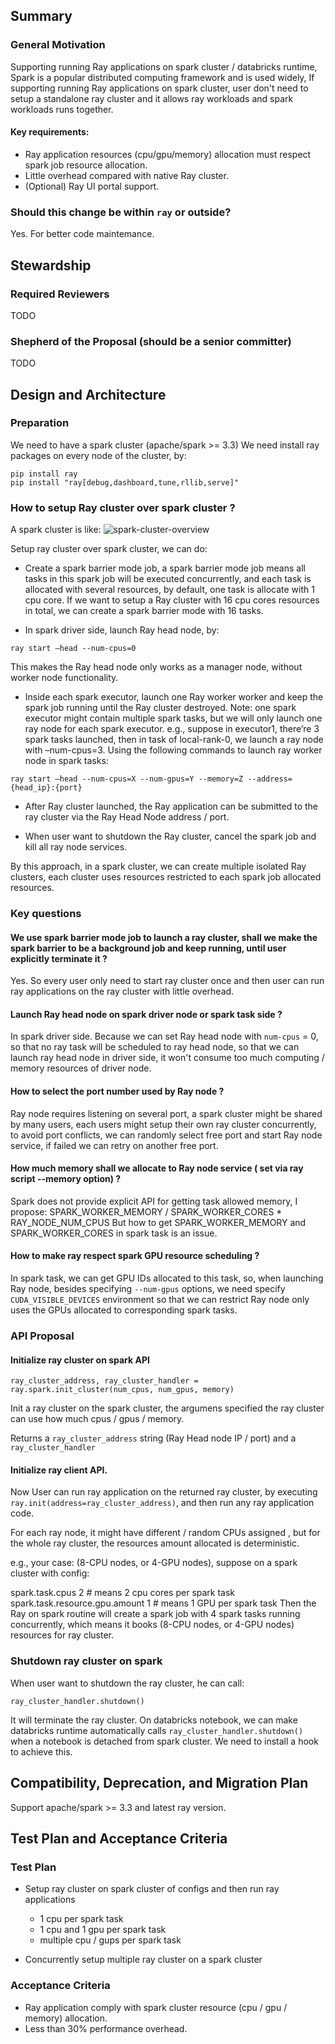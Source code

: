 ## Summary
### General Motivation

Supporting running Ray applications on spark cluster / databricks runtime,
Spark is a popular distributed computing framework and is used widely,
If supporting running Ray applications on spark cluster, user don't need to
setup a standalone ray cluster and it allows ray workloads and spark workloads
runs together.

#### Key requirements:
- Ray application resources (cpu/gpu/memory) allocation must respect spark job resource allocation.
- Little overhead compared with native Ray cluster.
- (Optional) Ray UI portal support.

### Should this change be within `ray` or outside?

Yes. For better code maintemance.

## Stewardship
### Required Reviewers

TODO

### Shepherd of the Proposal (should be a senior committer)

TODO

## Design and Architecture

### Preparation

We need to have a spark cluster (apache/spark >= 3.3)
We need install ray packages on every node of the cluster, by:
```
pip install ray
pip install "ray[debug,dashboard,tune,rllib,serve]"
```

### How to setup Ray cluster over spark cluster ?

A spark cluster is like:
![spark-cluster-overview](https://spark.apache.org/docs/latest/img/cluster-overview.png)

Setup ray cluster over spark cluster, we can do:
- Create a spark barrier mode job,  a spark barrier mode job means all tasks in this spark job 
will be executed concurrently, and each task is allocated with several resources, by default,
one task is allocate with 1 cpu core. If we want to setup a Ray cluster with  16 cpu cores resources
in total, we can create a spark barrier mode with 16 tasks.
 
- In spark driver side, launch Ray head node, by:
```
ray start —head --num-cpus=0
```
This makes the Ray head node only works as a manager node, without worker node functionality.

- Inside each spark executor, launch one Ray worker worker and keep the spark job running until
the Ray cluster destroyed. Note: one spark executor might contain multiple spark tasks,
but we will only launch one ray node for each spark executor.
e.g., suppose in executor1, there’re 3 spark tasks launched, then in task of local-rank-0,
we launch a ray node with –num-cpus=3. Using the following commands to launch ray worker node in spark tasks:
```
ray start —head --num-cpus=X --num-gpus=Y --memory=Z --address={head_ip}:{port}
```

- After Ray cluster launched, the Ray application can be submitted to the ray cluster via
the Ray Head Node address / port.
 
- When user want to shutdown the Ray cluster, cancel the spark job and kill all ray node services. 

By this approach, in a spark cluster, we can create multiple isolated Ray clusters, each cluster
uses resources restricted to each spark job allocated resources.


### Key questions

#### We use spark barrier mode job to launch a ray cluster, shall we make the spark barrier to be a background job and keep running, until user explicitly terminate it ?

Yes. So every user only need to start ray cluster once and then user can run ray applications
on the ray cluster with little overhead.


#### Launch Ray head node on spark driver node or spark task side ?
In spark driver side.
Because we can set Ray head node with `num-cpus` = 0, so that no ray task will be scheduled
to ray head node, so that we can launch ray head node in driver side, it won't consume
too much computing / memory resources of driver node.


#### How to select the port number used by Ray node ?
Ray node requires listening on several port, a spark cluster might be shared by many users,
each users might setup their own ray cluster concurrently, to avoid port conflicts,
we can randomly select free port and start Ray node service,
if failed we can retry on another free port.


#### How much memory shall we allocate to Ray node service ( set via ray script --memory option) ?
Spark does not provide explicit API for getting task allowed memory,
I propose:
SPARK_WORKER_MEMORY / SPARK_WORKER_CORES * RAY_NODE_NUM_CPUS
But how to get SPARK_WORKER_MEMORY and SPARK_WORKER_CORES in spark task is an issue.


#### How to make ray respect spark GPU resource scheduling ?
In spark task, we can get GPU IDs allocated to this task, so, when launching
Ray node, besides specifying `--num-gpus` options, we need specify `CUDA_VISIBLE_DEVICES`
environment so that we can restrict Ray node only uses the GPUs allocated to corresponding spark tasks.


### API Proposal

#### Initialize ray cluster on spark API

```
ray_cluster_address, ray_cluster_handler = ray.spark.init_cluster(num_cpus, num_gpus, memory)
```

Init a ray cluster on the spark cluster, the argumens specified the ray cluster can use how much cpus / gpus / memory.


Returns a `ray_cluster_address` string (Ray Head node IP / port) and a `ray_cluster_handler`


#### Initialize ray client API.

Now User can run ray application on the returned ray cluster, by executing
`ray.init(address=ray_cluster_address)`,
and then run any ray application code.

For each ray node, it might have different / random CPUs assigned ,
but for the whole ray cluster, the resources amount allocated is deterministic.

e.g., your case: (8-CPU nodes, or 4-GPU nodes),
suppose on a spark cluster with config:

spark.task.cpus 2 # means 2 cpu cores per spark task
spark.task.resource.gpu.amount 1 # means 1 GPU per spark task
Then the Ray on spark routine will create a spark job with 4 spark tasks running concurrently,
which means it books (8-CPU nodes, or 4-GPU nodes) resources for ray cluster.


### Shutdown ray cluster on spark

When user want to shutdown the ray cluster, he can call:

```
ray_cluster_handler.shutdown()
```

It will terminate the ray cluster.
On databricks notebook, we can make databricks runtime automatically calls `ray_cluster_handler.shutdown()` when a notebook is detached from spark cluster. We need to install a hook to achieve this.


## Compatibility, Deprecation, and Migration Plan

Support apache/spark >= 3.3 and latest ray version.


## Test Plan and Acceptance Criteria

### Test Plan

- Setup ray cluster on spark cluster of configs and then run ray applications
  - 1 cpu per spark task
  - 1 cpu and 1 gpu per spark task
  - multiple cpu / gups per spark task

- Concurrently setup multiple ray cluster on a spark cluster

### Acceptance Criteria

- Ray application comply with spark cluster resource (cpu / gpu / memory) allocation.
- Less than 30% performance overhead.
